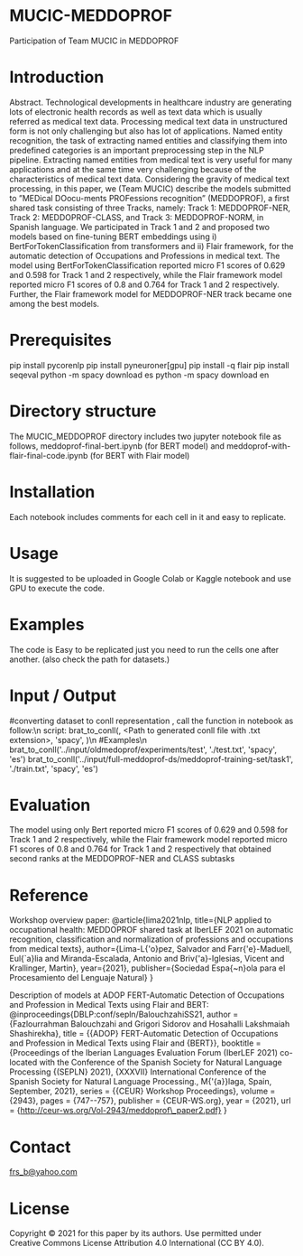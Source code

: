 # MUCIC-MEDDOPROF
Participation of Team MUCIC in MEDDOPROF
# Introduction
Abstract. Technological developments in healthcare industry are generating lots of electronic health records as well as text data which is usually referred as medical text data. Processing medical text data in unstructured form is not only challenging but also has lot of applications. Named entity recognition, the task of extracting named entities and classifying them into predefined categories is an important preprocessing step in the NLP pipeline. Extracting named entities from medical text is very useful for many applications and at the same time very challenging because of the characteristics of medical text data. Considering the gravity of medical text processing, in this paper, we (Team MUCIC) describe the models submitted to ”MEDical DOocu-ments PROFessions recognition” (MEDDOPROF), a first shared task consisting of three Tracks, namely: Track 1: MEDDOPROF-NER, Track 2: MEDDOPROF-CLASS, and Track 3: MEDDOPROF-NORM, in Spanish language. We participated in Track 1 and 2 and proposed two models based on fine-tuning BERT embeddings using i) BertForTokenClassification from transformers and ii) Flair framework, for the automatic detection of Occupations and Professions in medical text. The model using BertForTokenClassification reported micro F1 scores of 0.629 and 0.598 for Track 1 and 2 respectively, while the Flair framework model reported micro F1 scores of 0.8 and 0.764 for Track 1 and 2 respectively. Further, the Flair framework model for MEDDOPROF-NER track became one among the best models.

# Prerequisites
pip install pycorenlp
pip install pyneuroner[gpu]
pip install -q flair
pip install seqeval
python -m spacy download es
python -m spacy download en

# Directory structure
The MUCIC_MEDDOPROF directory includes two jupyter notebook file as follows, meddoprof-final-bert.ipynb (for BERT model) and meddoprof-with-flair-final-code.ipynb (for BERT with Flair model)

# Installation
Each notebook includes comments for each cell in it and easy to replicate.

# Usage
It is suggested to be uploaded in Google Colab or Kaggle notebook and use GPU to execute the code.

# Examples
The code is Easy to be replicated just you need to run the cells one after another. (also check the path for datasets.)

# Input / Output
#converting dataset to conll representation , call the function in notebook as follow:\n 
script: brat_to_conll(<Path to directory of dataset files>, <Path to generated conll file with .txt extension>, 'spacy', <intended language>)\n
#Examples\n
brat_to_conll('../input/oldmedoprof/experiments/test', './test.txt', 'spacy', 'es')
brat_to_conll('../input/full-meddoprof-ds/meddoprof-training-set/task1', './train.txt', 'spacy', 'es')

# Evaluation
The model using only Bert reported micro F1 scores of 0.629 and 0.598 for Track 1 and 2 respectively, while the Flair framework model reported micro F1 scores of 0.8 and 0.764
for Track 1 and 2 respectively that obtained second ranks at the MEDDOPROF-NER and CLASS subtasks


# Reference
Workshop overview paper:
  @article{lima2021nlp,
  title={NLP applied to occupational health: MEDDOPROF shared task at IberLEF 2021 on automatic recognition, classification and normalization of professions and occupations from medical texts},
  author={Lima-L{\'o}pez, Salvador and Farr{\'e}-Maduell, Eul{\`a}lia and Miranda-Escalada, Antonio and Briv{\'a}-Iglesias, Vicent and Krallinger, Martin},
  year={2021},
  publisher={Sociedad Espa{\~n}ola para el Procesamiento del Lenguaje Natural}
}
  
 Description of models at ADOP FERT-Automatic Detection of Occupations and Profession in Medical Texts using Flair and BERT:
  @inproceedings{DBLP:conf/sepln/BalouchzahiSS21,
  author    = {Fazlourrahman Balouchzahi and
               Grigori Sidorov and
               Hosahalli Lakshmaiah Shashirekha},
  title     = {{ADOP} FERT-Automatic Detection of Occupations and Profession in Medical
               Texts using Flair and {BERT}},
  booktitle = {Proceedings of the Iberian Languages Evaluation Forum (IberLEF 2021)
               co-located with the Conference of the Spanish Society for Natural
               Language Processing {(SEPLN} 2021), {XXXVII} International Conference
               of the Spanish Society for Natural Language Processing., M{\'{a}}laga,
               Spain, September, 2021},
  series    = {{CEUR} Workshop Proceedings},
  volume    = {2943},
  pages     = {747--757},
  publisher = {CEUR-WS.org},
  year      = {2021},
  url       = {http://ceur-ws.org/Vol-2943/meddoprof\_paper2.pdf}
}

# Contact
frs_b@yahoo.com

# License
Copyright © 2021 for this paper by its authors. Use permitted under Creative Commons License Attribution 4.0 International (CC BY 4.0).
